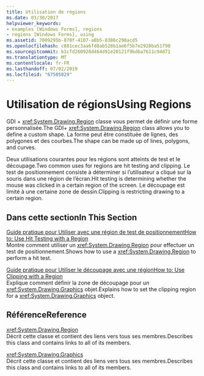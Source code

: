```yaml
---
title: Utilisation de régions
ms.date: 03/30/2017
helpviewer_keywords:
- examples [Windows Forms], regions
- regions [Windows Forms], using
ms.assetid: 7809295b-870f-4107-a8b5-8386c298acd5
ms.openlocfilehash: c881cec3aa6fd8ab528b1ae6f5b7e2920ba51f90
ms.sourcegitcommit: b1cfd260928d464d91e20121f9bdba7611c94d71
ms.translationtype: MT
ms.contentlocale: fr-FR
ms.lasthandoff: 07/02/2019
ms.locfileid: "67505029"
---
```

# <a name="using-regions"></a><span data-ttu-id="88c4c-102">Utilisation de régions</span><span class="sxs-lookup"><span data-stu-id="88c4c-102">Using Regions</span></span>
<span data-ttu-id="88c4c-103">GDI + <xref:System.Drawing.Region> classe vous permet de définir une forme personnalisée.</span><span class="sxs-lookup"><span data-stu-id="88c4c-103">The GDI+ <xref:System.Drawing.Region> class allows you to define a custom shape.</span></span> <span data-ttu-id="88c4c-104">La forme peut être constituée de lignes, des polygones et des courbes.</span><span class="sxs-lookup"><span data-stu-id="88c4c-104">The shape can be made up of lines, polygons, and curves.</span></span>  
  
 <span data-ttu-id="88c4c-105">Deux utilisations courantes pour les régions sont atteints de test et le découpage.</span><span class="sxs-lookup"><span data-stu-id="88c4c-105">Two common uses for regions are hit testing and clipping.</span></span> <span data-ttu-id="88c4c-106">Le test de positionnement consiste à déterminer si l’utilisateur a cliqué sur la souris dans une région de l’écran.</span><span class="sxs-lookup"><span data-stu-id="88c4c-106">Hit testing is determining whether the mouse was clicked in a certain region of the screen.</span></span> <span data-ttu-id="88c4c-107">Le découpage est limité à une certaine zone de dessin.</span><span class="sxs-lookup"><span data-stu-id="88c4c-107">Clipping is restricting drawing to a certain region.</span></span>  
  
## <a name="in-this-section"></a><span data-ttu-id="88c4c-108">Dans cette section</span><span class="sxs-lookup"><span data-stu-id="88c4c-108">In This Section</span></span>  
 [<span data-ttu-id="88c4c-109">Guide pratique pour Utiliser avec une région de test de positionnement</span><span class="sxs-lookup"><span data-stu-id="88c4c-109">How to: Use Hit Testing with a Region</span></span>](how-to-use-hit-testing-with-a-region.md)  
 <span data-ttu-id="88c4c-110">Montre comment utiliser un <xref:System.Drawing.Region> pour effectuer un test de positionnement.</span><span class="sxs-lookup"><span data-stu-id="88c4c-110">Shows how to use a <xref:System.Drawing.Region> to perform a hit test.</span></span>  
  
 [<span data-ttu-id="88c4c-111">Guide pratique pour Utiliser le découpage avec une région</span><span class="sxs-lookup"><span data-stu-id="88c4c-111">How to: Use Clipping with a Region</span></span>](how-to-use-clipping-with-a-region.md)  
 <span data-ttu-id="88c4c-112">Explique comment définir la zone de découpage pour un <xref:System.Drawing.Graphics> objet.</span><span class="sxs-lookup"><span data-stu-id="88c4c-112">Explains how to set the clipping region for a <xref:System.Drawing.Graphics> object.</span></span>  
  
## <a name="reference"></a><span data-ttu-id="88c4c-113">Référence</span><span class="sxs-lookup"><span data-stu-id="88c4c-113">Reference</span></span>  
 <xref:System.Drawing.Region>  
 <span data-ttu-id="88c4c-114">Décrit cette classe et contient des liens vers tous ses membres.</span><span class="sxs-lookup"><span data-stu-id="88c4c-114">Describes this class and contains links to all of its members.</span></span>  
  
 <xref:System.Drawing.Graphics>  
 <span data-ttu-id="88c4c-115">Décrit cette classe et contient des liens vers tous ses membres.</span><span class="sxs-lookup"><span data-stu-id="88c4c-115">Describes this class and contains links to all of its members.</span></span>
